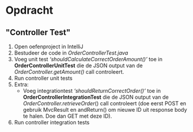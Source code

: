 # Opdracht
## "Controller Test"

1. Open oefenproject in IntelliJ
2. Bestudeer de code in _OrderControllerTest.java_
3. Voeg unit test _‘shouldCalculateCorrectOrderAmount()’_ toe in __OrderControllerUnitTest__ die de JSON output van de _OrderController.getAmount()_ call controleert.
4. Run controller unit tests
5. Extra:
   - Voeg integrationtest _‘shouldReturnCorrectOrder()’_ toe in __OrderControllerIntegrationTest__ die de JSON output van de _OrderController.retrieveOrder_() call controleert (doe eerst POST en gebruik MvcResult en andReturn() om nieuwe ID uit response body te halen. Doe dan GET met deze ID).
6. Run controller integration tests